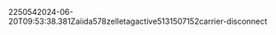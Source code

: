 <?xml version="1.0" encoding="UTF-8"?><OnContactMethodWarningNotification4.3 xmlns="http://clearxchange.com/release4_0"><event-id>225054</event-id><event-time>2024-06-20T09:53:38.381Z</event-time><token><normalized-value>aiida578</normalized-value><type>zelletag</type><status>active</status></token><associated-contact-method>5131507152</associated-contact-method><warning-reason>carrier-disconnect</warning-reason></OnContactMethodWarningNotification4.3>
